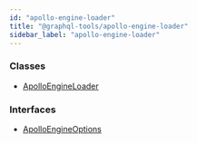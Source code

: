```yaml
---
id: "apollo-engine-loader"
title: "@graphql-tools/apollo-engine-loader"
sidebar_label: "apollo-engine-loader"
---
```


### Classes

* [ApolloEngineLoader](/docs/api/classes/_loaders_apollo_engine_src_index_.apolloengineloader)

### Interfaces

* [ApolloEngineOptions](/docs/api/interfaces/_loaders_apollo_engine_src_index_.apolloengineoptions)
